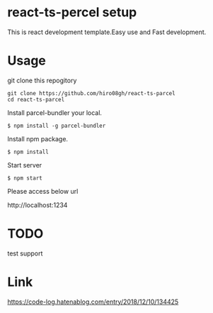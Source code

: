 # react-ts-percel setup

This is react development template.Easy use and Fast development.

# Usage
git clone this repogitory
```
git clone https://github.com/hiro08gh/react-ts-parcel
cd react-ts-parcel
```
Install parcel-bundler your local.
```
$ npm install -g parcel-bundler
```
Install npm package.
```
$ npm install
```
Start server
```
$ npm start
```
Please access below url

http://localhost:1234

# TODO
test support

# Link

https://code-log.hatenablog.com/entry/2018/12/10/134425
